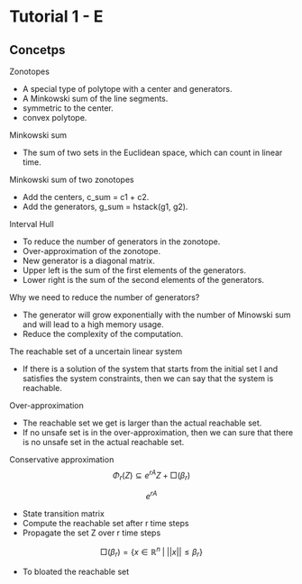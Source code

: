# Tutorial 1 - E

## Concetps

Zonotopes

- A special type of polytope with a center and generators.
- A Minkowski sum of the line segments.
- symmetric to the center.
- convex polytope.

Minkowski sum

- The sum of two sets in the Euclidean space, which can count in linear time.

Minkowski sum of two zonotopes

- Add the centers, c_sum = c1 + c2.
- Add the generators, g_sum = hstack(g1, g2).

Interval Hull

- To reduce the number of generators in the zonotope.
- Over-approximation of the zonotope.
- New generator is a diagonal matrix.
- Upper left is the sum of the first elements of the generators.
- Lower right is the sum of the second elements of the generators.

Why we need to reduce the number of generators?

- The generator will grow exponentially with the number of Minowski sum and will lead to a high memory usage.
- Reduce the complexity of the computation.

The reachable set of a uncertain linear system

- If there is a solution of the system that starts from the initial set I and satisfies the system constraints, then we can say that the system is reachable.

Over-approximation

- The reachable set we get is larger than the actual reachable set.
- If no unsafe set is in the over-approximation, then we can sure that there is no unsafe set in the actual reachable set.

Conservative approximation
$$\Phi_r(Z)\subseteq e^{rA}Z+\Box(\beta_r)$$

$$e^{rA}$$

- State transition matrix
- Compute the reachable set after r time steps
- Propagate the set Z over r time steps

$$\Box(\beta_r) = \{x\in \mathbb{R}^n \;|\; ||x|| \leq \beta_r\}$$

- To bloated the reachable set




